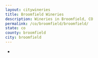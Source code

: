 ```yaml
---
layout: citywineries
title: Broomfield Wineries
description: Wineries in Broomfield, CO
permalink: /co/broomfield/broomfield/
state: co
county: broomfield
city: broomfield
---
```

-
